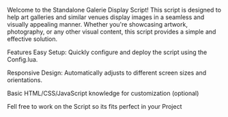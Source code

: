 Welcome to the Standalone Galerie Display Script! This script is designed to help art galleries and similar venues display images in a seamless and visually appealing manner. Whether you're showcasing artwork, photography, or any other visual content, this script provides a simple and effective solution.

Features
Easy Setup: Quickly configure and deploy the script using the Config.lua.

Responsive Design: Automatically adjusts to different screen sizes and orientations.

Basic HTML/CSS/JavaScript knowledge for customization (optional)

Fell free to work on the Script so its fits perfect in your Project
